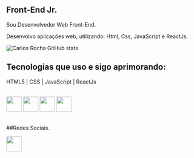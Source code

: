 ## Front-End Jr. 

Sou Desenvolvedor Web Front-End.

Desenvolvo aplicações web, utilizando: Html, Css, JavaScript e ReactJs.


  ![Carlos Rocha GitHub stats](https://github-readme-stats.vercel.app/api?username=CarlosmsRocha&icons=true&theme=merko&hide=contribs,prs)

## Tecnologias que uso e sigo aprimorando:
HTML5 | CSS | JavaScript | ReactJs

<div style="display: inline_block"><br/>
<div style="display: inline_block">
<img src="https://cdn.jsdelivr.net/gh/devicons/devicon/icons/html5/html5-plain-wordmark.svg" width="40" height="40" />  
<img src="https://cdn.jsdelivr.net/gh/devicons/devicon/icons/css3/css3-plain-wordmark.svg" width="40" height="40"/>
<img src="https://cdn.jsdelivr.net/gh/devicons/devicon/icons/javascript/javascript-plain.svg" width="40" height="40" />
<img src="https://cdn.jsdelivr.net/gh/devicons/devicon/icons/react/react-original-wordmark.svg" widht="40" height="40"/>
</div><br/>
  
##Redes Sociais.
<div style="display: inline_block">
<a href="https://www.linkedin.com/in/carlosmsrochaa/" target="_blank"><img src="https://cdn.jsdelivr.net/gh/devicons/devicon/icons/linkedin/linkedin-original.svg" widht="40" height="40" /></a>
</div>          
  
